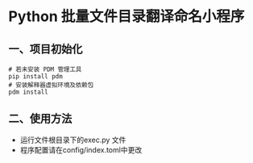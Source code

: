 # Python 批量文件目录翻译命名小程序

## 一、项目初始化

```
# 若未安装 PDM 管理工具
pip install pdm
# 安装解释器虚拟环境及依赖包
pdm install
```

## 二、使用方法
- 运行文件根目录下的exec.py 文件
- 程序配置请在config/index.toml中更改

